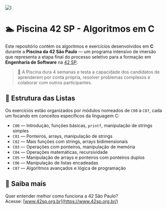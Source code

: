![l](https://github.com/user-attachments/assets/f80feefc-d737-4ab5-91dc-9fb3651dbf69)

# 🏊 Piscina 42 SP - Algoritmos em C
Este repositório contém os algoritmos e exercícios desenvolvidos em **C** durante a **Piscina da 42 São Paulo** — um programa intensivo de imersão que representa a etapa final do processo seletivo para a formação em **Engenharia de Software** na [42 SP](https://www.42sp.org.br/).

> 📌 A Piscina dura 4 semanas e testa a capacidade dos candidatos de aprenderem por conta própria, resolver problemas complexos e colaborar com outros participantes.

## 📂 Estrutura das Listas

Os exercícios estão organizados por módulos nomeados de `C00` a `C07`, cada um focando em conceitos específicos da linguagem C:

- `C00` — Introdução, funções básicas, `printf`, manipulação de strings simples  
- `C01` — Ponteiros, arrays, manipulação de strings  
- `C02` — Mais funções com strings, arrays bidimensionais  
- `C03` — Operações com ponteiros, manipulação de memória  
- `C04` — Operações matemáticas, recursividade  
- `C05` — Manipulação de arrays e ponteiros com ponteiros duplos  
- `C06` — Manipulação de listas encadeadas  
- `C07` — Algoritmos avançados e lógica de programação

## 🔗 Saiba mais

Quer entender melhor como funciona a 42 São Paulo?  
Acesse: [www.42sp.org.br](https://www.42sp.org.br/)
